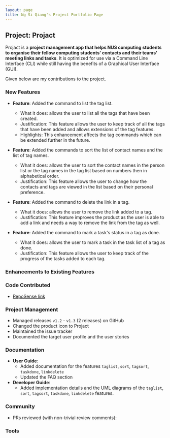 ```yaml
---
layout: page
title: Ng Si Qiang's Project Portfolio Page
---
```


## Project: Projact

Projact is a **project management app that helps NUS computing students to organise their fellow computing students' contacts and their teams' meeting links and tasks**. It is optimized for use via a Command Line Interface (CLI) while still having the benefits of a Graphical User Interface (GUI).

Given below are my contributions to the project.

### New Features
* **Feature**: Added the command to list the tag list.
  * What it does: allows the user to list all the tags that have been created. 
  * Justification: This feature allows the user to keep track of all the tags that have been added and allows extensions of the tag features.
  * Highlights: This enhancement affects the tag commands which can be extended further in the future.

* **Feature**: Added the commands to sort the list of contact names and the list of tag names.
  * What it does: allows the user to sort the contact names in the person list or the tag names in the tag list based on numbers then in alphabetical order. 
  * Justification: This feature allows the user to change how the contacts and tags are viewed in the list based on their personal preference.
  
* **Feature**: Added the command to delete the link in a tag.
  * What it does: allows the user to remove the link added to a tag.
  * Justification: This feature improves the product as the user is able to add a link and needs a way to remove the link from the tag as well.
  
* **Feature**: Added the command to mark a task's status in a tag as done.
  * What it does: allows the user to mark a task in the task list of a tag as done.
  * Justification: This feature allows the user to keep track of the progress of the tasks added to each tag. 
  
### Enhancements to Existing Features
 
### Code Contributed
* [RepoSense link](https://nus-cs2103-ay2021s1.github.io/tp-dashboard/#breakdown=true&search=siqiang-ng)

### Project Management
* Managed releases `v1.2` - `v1.3` (2 releases) on GitHub
* Changed the product icon to Projact
* Maintained the issue tracker
* Documented the target user profile and the user stories

### Documentation    
* **User Guide**:
    * Added documentation for the features `taglist`, `sort`, `tagsort`, `taskdone`, `linkdelete`
    * Updated the FAQ section
* **Developer Guide**:
    * Added implementation details and the UML diagrams of the `taglist`, `sort`, `tagsort`, `taskdone`, `linkdelete` features.

### Community    
* PRs reviewed (with non-trivial review comments):

### Tools


